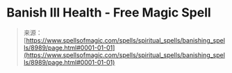 <!--yml
category: 未分类
date: 2024-06-12 18:44:42
-->

# Banish Ill Health - Free Magic Spell

> 来源：[https://www.spellsofmagic.com/spells/spiritual_spells/banishing_spells/8989/page.html#0001-01-01](https://www.spellsofmagic.com/spells/spiritual_spells/banishing_spells/8989/page.html#0001-01-01)
